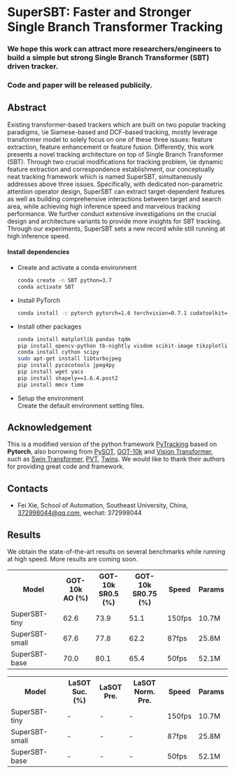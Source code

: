# SuperSBT: Faster and Stronger Single Branch Transformer Tracking

### We hope this work can attract more researchers/engineers to build a simple but strong Single Branch Transformer (SBT) driven tracker.

### Code and paper will be released publicily. 


## Abstract
Existing transformer-based trackers which are built on two popular tracking paradigms, \ie Siamese-based and DCF-based tracking, mostly leverage transformer model to solely focus on one of these three issues: feature extraction, feature enhancement or feature fusion. Differently, this work presents a novel tracking architecture on top of Single Branch Transformer (SBT). Through two crucial modifications for tracking problem, \ie dynamic feature extraction and correspondence establishment, our conceptually neat tracking framework which is named SuperSBT, simultaneously addresses above three issues. Specifically, with dedicated non-parametric attention operator design, SuperSBT can extract target-dependent features as well as building comprehensive interactions between target and search area, while achieving high inference speed and marvelous tracking performance. We further conduct extensive investigations on the crucial design and architecture variants to provide more insights for SBT tracking. Through our experiments, SuperSBT sets a new record while still running at high inference speed.


#### Install dependencies
* Create and activate a conda environment 
    ```bash
    conda create -n SBT python=3.7
    conda activate SBT
    ```  
* Install PyTorch
    ```bash
    conda install -c pytorch pytorch=1.6 torchvision=0.7.1 cudatoolkit=10.2
    ```  

* Install other packages
    ```bash
    conda install matplotlib pandas tqdm
    pip install opencv-python tb-nightly visdom scikit-image tikzplotlib gdown
    conda install cython scipy
    sudo apt-get install libturbojpeg
    pip install pycocotools jpeg4py
    pip install wget yacs
    pip install shapely==1.6.4.post2
    pip install mmcv timm
    ```  
* Setup the environment                                                                                                 
Create the default environment setting files.

## Acknowledgement
This is a modified version of the python framework [PyTracking](https://github.com/visionml/pytracking) based on **Pytorch**, 
also borrowing from [PySOT](https://github.com/STVIR/pysot), [GOT-10k](https://github.com/got-10k/toolkit) and [Vision Transformer](https://github.com/lucidrains/vit-pytorch), such as [Swin Transformer](https://github.com/microsoft/Swin-Transformer), [PVT](https://github.com/whai362/PVT), [Twins](https://github.com/Meituan-AutoML/Twins). 
We would like to thank their authors for providing great code and framework. 

## Contacts
* Fei Xie, School of Automation, Southeast University, China, 372998044@qq.com, wechat: 372998044

## Results
We obtain the state-of-the-art results on several benchmarks while running at high speed. More results are coming soon. 
<table>
  <tr>
    <th>Model</th>
    <th>GOT-10k<br>AO (%)</th>
    <th>GOT-10k<br>SR0.5 (%)</th>
    <th>GOT-10k<br>SR0.75 (%)</th>
    <th>Speed<br></th>
    <th>Params<br></th>
  </tr>
  <tr>
    <td>SuperSBT-tiny</td>
    <td>62.6</td>
    <td>73.9</td>
    <td>51.1</td>
    <td>150fps</td>
    <td>10.7M</td>
  </tr>
  <tr>
    <td>SuperSBT-small</td>
    <td>67.6</td>
    <td>77.8</td>
        <td>62.2</td>
    <td>87fps</td>
    <td>25.8M</td>
  </tr>
  <tr>
    <td>SuperSBT-base</td>
    <td>70.0</td>
    <td>80.1</td>
    <td>65.4</td>
    <td>50fps</td>
    <td>52.1M</td>
  </tr>
  <tr>

<table>
  <tr>
    <th>Model</th>
    <th>LaSOT<br>Suc.(%)</th>
    <th>LaSOT<br>Pre.</th>
    <th>LaSOT<br>Norm. Pre.</th>
    <th>Speed<br></th>
    <th>Params<br></th>
  </tr>
  <tr>
    <td>SuperSBT-tiny</td>
    <td>-</td>
    <td>-</td>
    <td>-</td>
    <td>150fps</td>
    <td>10.7M</td>
  </tr>
  <tr>
    <td>SuperSBT-small</td>
    <td>-</td>
    <td>-</td>
    <td>-</td>
    <td>87fps</td>
    <td>25.8M</td>
  </tr>
  <tr>
    <td>SuperSBT-base</td>
    <td>-</td>
    <td>-</td>
    <td>-</td>
    <td>50fps</td>
    <td>52.1M</td>
  </tr>
  <tr>

